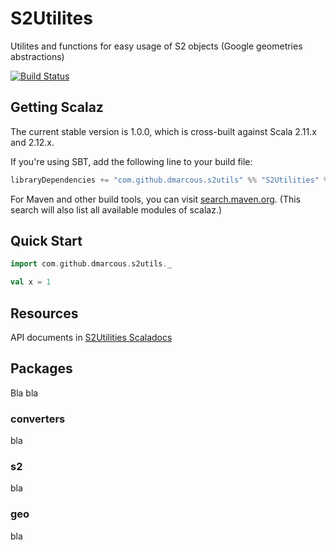 # S2Utilites

Utilites and functions for easy usage of S2 objects (Google geometries abstractions)

[![Build Status](https://secure.travis-ci.org/dmarcous/S2Utilities.png?branch=series/7.3.x)](http://travis-ci.org/dmarcous/S2Utilities)


## Getting Scalaz

The current stable version is 1.0.0, which is cross-built against Scala 2.11.x and 2.12.x.

If you're using SBT, add the following line to your build file:

```scala
libraryDependencies += "com.github.dmarcous.s2utils" %% "S2Utilities" % "1.0.0"
```

For Maven and other build tools, you can visit [search.maven.org](http://search.maven.org/#search%7Cga%7C1%7Cg%3A%22org.scalaz%22%20AND%20v%3A%227.2.16%22).
(This search will also list all available modules of scalaz.)


## Quick Start

```scala
import com.github.dmarcous.s2utils._

val x = 1
```

## Resources

API documents in [S2Utilities Scaladocs](https://dmarcous.github.io/S2Utilities/latest/api/com/github/dmarcous/s2utils/index.html)

## Packages

Bla bla

### converters

bla

### s2

bla

### geo

bla





